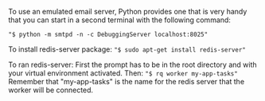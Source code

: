  To use an emulated email server, Python provides one that is very handy that you can start in a
 second terminal with the following command:
 
 ```"$ python -m smtpd -n -c DebuggingServer localhost:8025"```
 
 
 To install redis-server package:
 ```"$ sudo apt-get install redis-server"```
 
 To ran redis-server:
 First the prompt has to be in the root directory and with your virtual environment activated.
 Then:
 ```"$ rq worker my-app-tasks"```
 Remember that "my-app-tasks" is the name for the redis server that the worker will be connected.
    